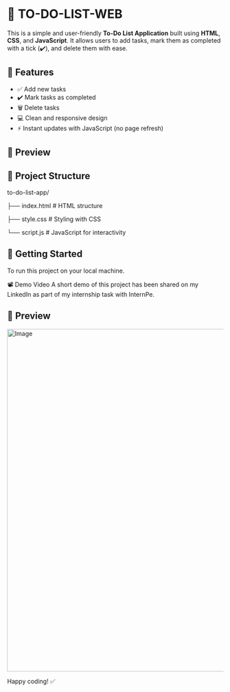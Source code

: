 # 📝 TO-DO-LIST-WEB

This is a simple and user-friendly **To-Do List Application** built using **HTML**, **CSS**, and **JavaScript**. It allows users to add tasks, mark them as completed with a tick (✔️), and delete them with ease.

## 🌟 Features

- ✅ Add new tasks
- ✔️ Mark tasks as completed
- 🗑️ Delete tasks
- 💻 Clean and responsive design
- ⚡ Instant updates with JavaScript (no page refresh)

## 📸 Preview

## 📁 Project Structure

to-do-list-app/

├── index.html # HTML structure

├── style.css # Styling with CSS

└── script.js # JavaScript for interactivity

## 🚀 Getting Started

To run this project on your local machine.

📽️ Demo Video
A short demo of this project has been shared on my LinkedIn as part of my internship task with InternPe.

## 📸 Preview
<img width="1891" height="796" alt="Image" src="https://github.com/user-attachments/assets/a2e5cb65-8688-4bf7-9521-00ea07e623ed" />

Happy coding! ✅
